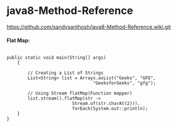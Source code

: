 # java8-Method-Reference

https://github.com/sandysanthosh/java8-Method-Reference.wiki.git


#### Flat Map:

```

public static void main(String[] args)
    {
  
        // Creating a List of Strings
        List<String> list = Arrays.asList("Geeks", "GFG",
                                 "GeeksforGeeks", "gfg");
  
        // Using Stream flatMap(Function mapper)
        list.stream().flatMap(str -> 
                         Stream.of(str.charAt(2))).
                         forEach(System.out::println);
    }
}

```

